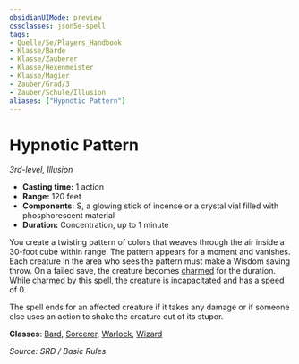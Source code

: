 ```yaml
---
obsidianUIMode: preview
cssclasses: json5e-spell
tags:
- Quelle/5e/Players_Handbook
- Klasse/Barde
- Klasse/Zauberer
- Klasse/Hexenmeister
- Klasse/Magier
- Zauber/Grad/3
- Zauber/Schule/Illusion
aliases: ["Hypnotic Pattern"]
---
```

# Hypnotic Pattern
*3rd-level, Illusion*  

- **Casting time:** 1 action
- **Range:** 120 feet
- **Components:** S, a glowing stick of incense or a crystal vial filled with phosphorescent material
- **Duration:** Concentration, up to 1 minute

You create a twisting pattern of colors that weaves through the air inside a 30-foot cube within range. The pattern appears for a moment and vanishes. Each creature in the area who sees the pattern must make a Wisdom saving throw. On a failed save, the creature becomes [charmed](rules/conditions.md#charmed) for the duration. While [charmed](rules/conditions.md#charmed) by this spell, the creature is [incapacitated](rules/conditions.md#incapacitated) and has a speed of 0.

The spell ends for an affected creature if it takes any damage or if someone else uses an action to shake the creature out of its stupor.

**Classes**: [Bard](05%20-%20Wikipedia/Charakteroptionen/02.%20Klassen/Barde.md), [Sorcerer](../Charakteroptionen/Klassen/Zauberer.md), [Warlock](../Charakteroptionen/Klassen/Hexenmeister.md), [Wizard](../Charakteroptionen/Klassen/Magier.md)

*Source: SRD / Basic Rules*
